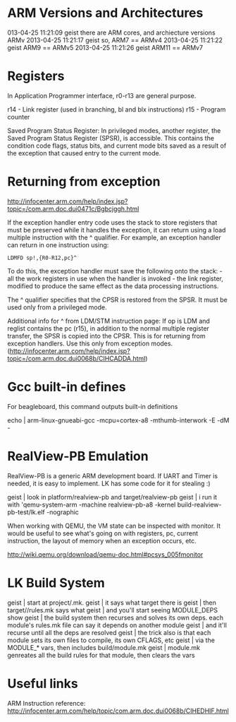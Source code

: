 ARM Versions and Architectures
===============================
013-04-25 11:21:09 geist   there are ARM<N> cores, and archiecture
versions ARMv<N>
2013-04-25 11:21:17 geist   so, ARM7 == ARMv4
2013-04-25 11:21:22 geist   ARM9 == ARMv5
2013-04-25 11:21:26 geist   ARM11 == ARMv7

Registers
=========
In Application Programmer interface, r0-r13 are general purpose.

r14 - Link register (used in branching, bl and blx instructions)
r15 - Program counter

Saved Program Status Register:
In privileged modes, another register, the Saved Program Status Register
(SPSR), is accessible. This contains the condition code flags, status
bits, and current mode bits saved as a result of the exception that
caused entry to the current mode.

Returning from exception
========================
http://infocenter.arm.com/help/index.jsp?topic=/com.arm.doc.dui0471c/Bgbcjggh.html

If the exception handler entry code uses the stack to store registers
that must be preserved while it handles the exception, it can return
using a load multiple instruction with the ^ qualifier. For example, an
exception handler can return in one instruction using:

    LDMFD sp!,{R0-R12,pc}^

To do this, the exception handler must save the following onto the
stack:
    - all the work registers in use when the handler is invoked
    - the link register, modified to produce the same effect as the data
      processing instructions.

The ^ qualifier specifies that the CPSR is restored from the SPSR. It
must be used only from a privileged mode.

Additional info for ^ from LDM/STM instruction page:
If op is LDM and reglist contains the pc (r15), in addition to the
normal multiple register transfer, the SPSR is copied into the CPSR.
This is for returning from exception handlers. Use this only from
exception modes.
(http://infocenter.arm.com/help/index.jsp?topic=/com.arm.doc.dui0068b/CIHCADDA.html)

Gcc built-in defines
====================
For beagleboard, this command outputs built-in definitions

echo | arm-linux-gnueabi-gcc -mcpu=cortex-a8 -mthumb-interwork -E -dM -

RealView-PB Emulation
=====================
RealView-PB is a generic ARM development board. If UART and Timer is needed, it
is easy to implement. LK has some code for it for stealing :)

geist | look in platform/realview-pb and target/realview-pb
geist | i run it with 'qemu-system-arm -machine realview-pb-a8 -kernel
build-realview-pb-test/lk.elf -nographic

When working with QEMU, the VM state can be inspected with monitor. It would be
useful to see what's going on with registers, pc, current instruction, the
layout of memory when an exception occurs, etc.

http://wiki.qemu.org/download/qemu-doc.html#pcsys_005fmonitor

LK Build System
===============
geist | start at project/<project>.mk.
geist | it says what target there is
geist | then target/<target>/rules.mk says what
geist | and you'll start seeing MODULE_DEPS show
geist | the build system then recurses and solves its own deps. each
module's rules.mk file can say it depends on another module
geist | and it'll recurse until all the deps are resolved
geist | the trick also is that each module sets its own files to
compile, its own CFLAGS, etc
geist | via the MODULE_* vars, then includes build/module.mk
geist | module.mk genreates all the build rules for that module, then
clears the vars

Useful links
============
ARM Instruction reference:
http://infocenter.arm.com/help/topic/com.arm.doc.dui0068b/CIHEDHIF.html

